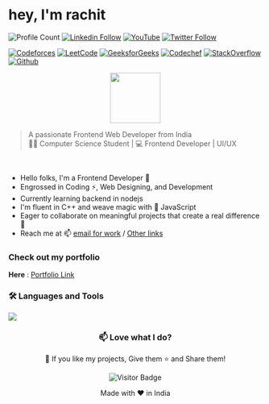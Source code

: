 # hey, I'm rachit 

![Profile Count](https://komarev.com/ghpvc/?username=rachitkatariya)
[![Linkedin Follow](https://img.shields.io/badge/LinkedIn-1.7k-blue?style=social&logo=linkedin)](https://www.linkedin.com/in/rachitkatariya/)
[![YouTube](https://img.shields.io/youtube/channel/subscribers/UCbW63uLlDnsL7l992Z9nF_Q?style=social)](https://www.youtube.com/@rachitkatariya)
[![Twitter Follow](https://img.shields.io/twitter/follow/rachitkatariyaa?style=social)](https://twitter.com/rachitkatariyaa)

[![Codeforces](https://img.shields.io/badge/Codeforces-blue?style=social&logo=codeforces)](https://codeforces.com/profile/rachitkatariya)
[![LeetCode](https://img.shields.io/badge/LeetCode-yellow?style=social&logo=leetcode)](https://leetcode.com/rachitkatariya)
[![GeeksforGeeks](https://img.shields.io/badge/GeeksforGeeks-green?style=social&logo=geeksforgeeks)](https://www.geeksforgeeks.org/user/rachitkatariya)
[![Codechef](https://img.shields.io/badge/Codechef-orange?style=social&logo=codechef)](https://www.codechef.com/rachitkatariya)
[![StackOverflow](https://img.shields.io/badge/StackOverflow-yellow?style=social&logo=stackoverflow)](https://stackoverflow.com/users/rachitkatariya)
[![Github](https://img.shields.io/github/followers/rachitkatariya?label=Follow&style=social)](https://github.com/rachitkatariya)


<div align="center">
  <img src="https://media1.giphy.com/media/jTMw980OBX5YEAulPm/200w.webp?cid=ecf05e47j9zw1kwjhpjfz4gl5081x8mumvwrmjlzomk0e7na&ep=v1_stickers_search&rid=200w.webp&ct=s" width="100px"/>
</div>


>A passionate Frontend Web Developer from India <br>
>👩‍💻 Computer Science Student | 💻 Frontend Developer | UI/UX   

<br>

- Hello folks, I'm a Frontend Developer 🚀
- Engrossed in Coding ⚡, Web Designing, and Development
- Currently learning backend in nodejs
- I'm fluent in C++ and weave magic with 💛 JavaScript 
- Eager to collaborate on meaningful projects that create a real difference 💞️
- Reach me at 📫 [email for work](rachitkumar2953@gmail.com) / [Other links](https://linktr.ee/rachitkatariya)

</div>
</div>

###      Check out my portfolio
 **Here** : [Portfolio Link](https://rachitkatariya.github.io/myportfolio/)

### 🛠️ Languages and Tools
<p>
  <a href="https://skillicons.dev">
    <img src="https://skillicons.dev/icons?i=c,cpp,py,java,git,github,vscode,figma,html,css,js,bootstrap,tailwind,react,redux,nodejs,express,postman,mysql,mongodb,typescript,next,firebase,docker,materialui,npm,powershell,replit,stackoverflow,vite"/>
  </a>
</p>
<div align="center">
   
### 📫 Love what I do? 
</div>

<p align="center">💙 If you like my projects, Give them ⭐ and Share them!</p>
<div align="center">
   
![Visitor Badge](https://visitor-badge.laobi.icu/badge?page_id=rachitkatariya-19&left_color=Purple&right_color=#e754808)

</div>

<p align="center">Made with ❤️ in India</p>

